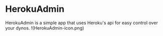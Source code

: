 # HerokuAdmin
HerokuAdmin is a simple app that uses Heroku's api for easy control over your dynos.
!(HerokuAdmin-icon.png)
